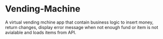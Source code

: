 # Vending-Machine
A virtual vending mchine app that contain business logic to insert money, return changes, display error message when not enough fund or item is not avialable and loads items from API.
